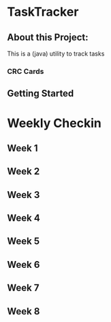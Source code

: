 # TaskTracker
## About this Project:
This is a (java) utility to track tasks

### CRC Cards

## Getting Started

# Weekly Checkin

## Week 1

## Week 2

## Week 3

## Week 4

## Week 5

## Week 6

## Week 7

## Week 8
